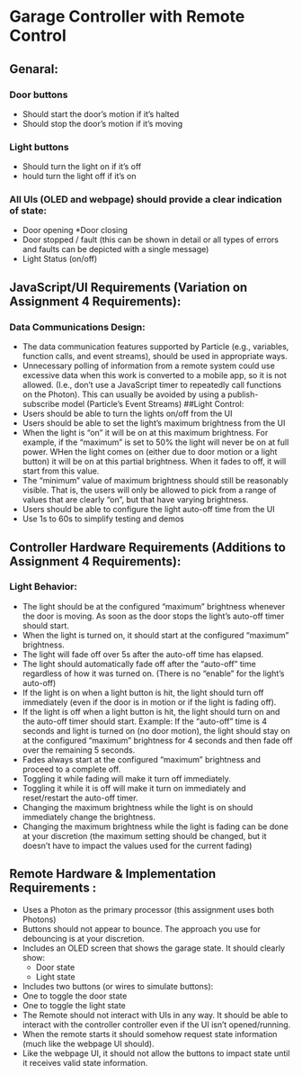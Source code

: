 # Garage Controller with Remote Control
## Genaral:
### Door buttons
* Should start the door’s motion if it’s halted
* Should stop the door’s motion if it’s moving
### Light buttons
* Should turn the light on if it’s off
* hould turn the light off if it’s on
### All UIs (OLED and webpage) should provide a clear indication of state:
* Door opening
*Door closing
* Door stopped / fault (this can be shown in detail or all types of errors and faults can be depicted with a single message)
* Light Status (on/off)

## JavaScript/UI Requirements (Variation on Assignment 4 Requirements):
### Data Communications Design:
* The data communication features supported by Particle (e.g., variables, function calls, and event streams), should be used in appropriate ways.
* Unnecessary polling of information from a remote system could use excessive data when this work is converted to a mobile app, so it is not allowed. (I.e., don’t use a JavaScript timer to repeatedly call functions on the Photon). This can usually be avoided by using a publish-subscribe model (Particle’s Event Streams)
##Light Control:
* Users should be able to turn the lights on/off from the UI
* Users should be able to set the light’s maximum brightness from the UI
* When the light is “on” it will be on at this maximum brightness. For example, if the “maximum” is set to 50% the light will never be on at full power. WHen the light comes on (either due to door motion or a light button) it will be on at this partial brightness. When it fades to off, it will start from this value.
* The “minimum” value of maximum brightness should still be reasonably visible. That is, the users will only be allowed to pick from a range of values that are clearly “on”, but that have varying brightness.
* Users should be able to configure the light auto-off time from the UI
* Use 1s to 60s to simplify testing and demos

## Controller Hardware Requirements (Additions to Assignment 4 Requirements):
### Light Behavior:
* The light should be at the configured “maximum” brightness whenever the door is moving. As soon as the door stops the light’s auto-off timer should start.
* When the light is turned on, it should start at the configured “maximum” brightness.
* The light will fade off over 5s after the auto-off time has elapsed.
* The light should automatically fade off after the “auto-off” time regardless of how it was turned on. (There is no “enable” for the light’s auto-off)
* If the light is on when a light button is hit, the light should turn off immediately (even if the door is in motion or if the light is fading off).
* If the light is off when a light button is hit, the light should turn on and the auto-off timer should start. Example: If the “auto-off” time is 4 seconds and light is turned on (no door motion), the light should stay on at the configured “maximum” brightness for 4 seconds and then fade off over the remaining 5 seconds.
* Fades always start at the configured “maximum” brightness and proceed to a complete off.
* Toggling it while fading will make it turn off immediately.
* Toggling it while it is off will make it turn on immediately and reset/restart the auto-off timer.
* Changing the maximum brightness while the light is on should immediately change the brightness.
* Changing the maximum brightness while the light is fading can be done at your discretion (the maximum setting should be changed, but it doesn’t have to impact the values used for the current fading)

## Remote Hardware & Implementation Requirements :
* Uses a Photon as the primary processor (this assignment uses both Photons)
* Buttons should not appear to bounce. The approach you use for debouncing is at your discretion.
* Includes an OLED screen that shows the garage state. It should clearly show:
  * Door state
  * Light state
* Includes two buttons (or wires to simulate buttons):
 * One to toggle the door state
 * One to toggle the light state
* The Remote should not interact with UIs in any way. It should be able to interact with the controller controller even if the UI isn’t opened/running.
* When the remote starts it should somehow request state information (much like the webpage UI should).
* Like the webpage UI, it should not allow the buttons to impact state until it receives valid state information.
